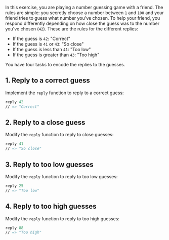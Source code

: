 In this exercise, you are playing a number guessing game with a friend. The rules are simple: you secretly choose a number between `1` and `100` and your friend tries to guess what number you've chosen. To help your friend, you respond differently depending on how close the guess was to the number you've chosen (`42`). These are the rules for the different replies:

- If the guess is `42`: "Correct"
- If the guess is `41` or `43`: "So close"
- If the guess is less than `41`: "Too low"
- If the guess is greater than `43`: "Too high"

You have four tasks to encode the replies to the guesses.

## 1. Reply to a correct guess

Implement the `reply` function to reply to a correct guess:

```fsharp
reply 42
// => "Correct"
```

## 2. Reply to a close guess

Modify the `reply` function to reply to close guesses:

```fsharp
reply 41
// => "So close"
```

## 3. Reply to too low guesses

Modify the `reply` function to reply to too low guesses:

```fsharp
reply 25
// => "Too low"
```

## 4. Reply to too high guesses

Modify the `reply` function to reply to too high guesses:

```fsharp
reply 88
// => "Too high"
```
